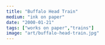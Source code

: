 ```yaml
---
title: "Buffalo Head Train"
medium: "ink on paper"
date: "2000-01-21"
tags: ["works on paper","trains"]
image: "art/buffalo-head-train.jpg"
---
```

